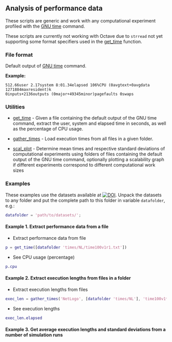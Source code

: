 ## Analysis of performance data

These scripts are generic and work with any computational experiment profiled
with the [GNU time] command.

These scripts are currently not working with Octave due to `strread` not yet 
supporting some format specifiers used in the [get_time](get_time.m) 
function.

### File format

Default output of [GNU time] command.

**Example:**

```
512.66user 2.17system 8:01.34elapsed 106%CPU (0avgtext+0avgdata 1271884maxresident)k
0inputs+2136outputs (0major+49345minor)pagefaults 0swaps
```

### Utilities

* [get_time](get_time.m) - Given a file containing the default 
output of the GNU time command, extract the user, system and elapsed 
time in seconds, as well as the percentage of CPU usage.

* [gather_times](gather_times.m) - Load execution times from all 
files in a given folder.

* [scal_plot](scal_plot.m) - Determine mean times and respective standard 
deviations of computational experiments using folders of files containing the 
default output of the GNU time command,  optionally plotting a scalability graph
if different experiments correspond to different computational work sizes

### Examples

These examples use the datasets available at 
[![DOI](https://zenodo.org/badge/doi/10.5281/zenodo.34053.svg)](http://dx.doi.org/10.5281/zenodo.34053).
Unpack the datasets to any folder and put the complete path to this folder in
variable `datafolder`, e.g.:

```matlab
datafolder = 'path/to/datasets/';
```

#### Example 1. Extract performance data from a file

* Extract performance data from file

```matlab
p = get_time([datafolder 'times/NL/time100v1r1.txt'])
```

* See CPU usage (percentage)

```matlab
p.cpu
```

#### Example 2. Extract execution lengths from files in a folder

* Extract execution lengths from files

```matlab
exec_len = gather_times('NetLogo', [datafolder 'times/NL'], 'time100v1*.txt')
```

* See execution lengths

```matlab
exec_len.elapsed
```

#### Example 3. Get average execution lengths and standard deviations from a number of simulation runs




[GNU time]: https://www.gnu.org/software/time/

